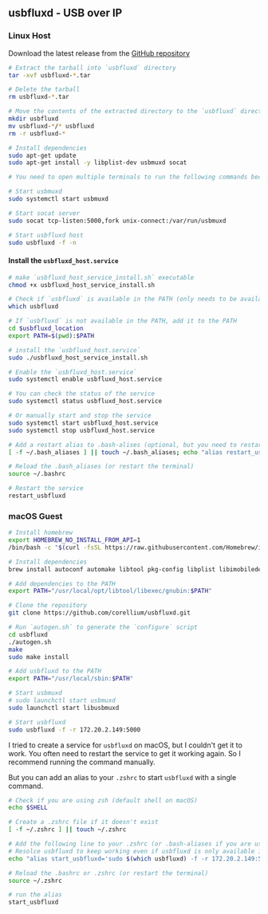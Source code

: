 ## usbfluxd - USB over IP

### Linux Host

Download the latest release from the [GitHub repository](https://github.com/corellium/usbfluxd)

```bash
# Extract the tarball into `usbfluxd` directory
tar -xvf usbfluxd-*.tar

# Delete the tarball
rm usbfluxd-*.tar

# Move the contents of the extracted directory to the `usbfluxd` directory
mkdir usbfluxd
mv usbfluxd-*/* usbfluxd
rm -r usbfluxd-*

# Install dependencies
sudo apt-get update
sudo apt-get install -y libplist-dev usbmuxd socat

# You need to open multiple terminals to run the following commands because they will block the terminal.

# Start usbmuxd
sudo systemctl start usbmuxd

# Start socat server
sudo socat tcp-listen:5000,fork unix-connect:/var/run/usbmuxd

# Start usbfluxd host
sudo usbfluxd -f -n
```

#### Install the `usbfluxd_host.service`

```bash
# make `usbfluxd_host_service_install.sh` executable
chmod +x usbfluxd_host_service_install.sh

# Check if `usbfluxd` is available in the PATH (only needs to be available temporarily, the installation script will resolve the path during installation)
which usbfluxd

# If `usbfluxd` is not available in the PATH, add it to the PATH
cd $usbfluxd_location
export PATH=$(pwd):$PATH

# install the `usbfluxd_host.service`
sudo ./usbfluxd_host_service_install.sh

# Enable the `usbfluxd_host.service`
sudo systemctl enable usbfluxd_host.service

# You can check the status of the service
sudo systemctl status usbfluxd_host.service

# Or manually start and stop the service
sudo systemctl start usbfluxd_host.service
sudo systemctl stop usbfluxd_host.service

# Add a restart alias to .bash-alises (optional, but you need to restart the service often - so it's useful)
[ -f ~/.bash_aliases ] || touch ~/.bash_aliases; echo "alias restart_usbfluxd='sudo systemctl restart usbfluxd_host.service'" >> ~/.bash_aliases

# Reload the .bash_aliases (or restart the terminal)
source ~/.bashrc

# Restart the service
restart_usbfluxd
```

### macOS Guest

```bash
# Install homebrew
export HOMEBREW_NO_INSTALL_FROM_API=1
/bin/bash -c "$(curl -fsSL https://raw.githubusercontent.com/Homebrew/install/HEAD/install.sh)"

# Install dependencies
brew install autoconf automake libtool pkg-config libplist libimobiledevice usbmuxd

# Add dependencies to the PATH
export PATH="/usr/local/opt/libtool/libexec/gnubin:$PATH"

# Clone the repository
git clone https://github.com/corellium/usbfluxd.git

# Run `autogen.sh` to generate the `configure` script
cd usbfluxd
./autogen.sh
make
sudo make install

# Add usbfluxd to the PATH
export PATH="/usr/local/sbin:$PATH"

# Start usbmuxd
# sudo launchctl start usbmuxd
sudo launchctl start libusbmuxd

# Start usbfluxd
sudo usbfluxd -f -r 172.20.2.149:5000
```

I tried to create a service for `usbfluxd` on macOS, but I couldn't get it to work. You often need to restart the service to get it working again. So I recommend running the command manually.

But you can add an alias to your `.zshrc` to start `usbfluxd` with a single command.

```bash
# Check if you are using zsh (default shell on macOS)
echo $SHELL

# Create a .zshrc file if it doesn't exist
[ -f ~/.zshrc ] || touch ~/.zshrc

# Add the following line to your .zshrc (or .bash-aliases if you are using bash)
# Resolce usbfluxd to keep working even if usbfluxd is only available in the PATH temporarily
echo "alias start_usbfluxd='sudo $(which usbfluxd) -f -r 172.20.2.149:5000'" >> ~/.zshrc

# Reload the .bashrc or .zshrc (or restart the terminal)
source ~/.zshrc

# run the alias
start_usbfluxd
```
